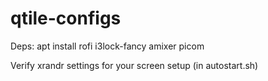 # qtile-configs

Deps:
  apt install rofi i3lock-fancy amixer picom

Verify xrandr settings for your screen setup (in autostart.sh)
